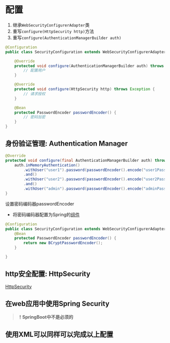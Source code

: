 # 配置

1. 继承`WebSecurityConfigurerAdapter`类
2. 重写`configure(HttpSecurity http)`方法
3. 重写`configure(AuthenticationManagerBuilder auth)`

```java
@Configuration
public class SecurityConfiguration extends WebSecurityConfigurerAdapter {

    @Override
    protected void configure(AuthenticationManagerBuilder auth) throws Exception {
        // 配置用户
    }

    @Override
    protected void configure(HttpSecurity http) throws Exception {
        // 请求授权
    }

    @Bean
    protected PasswordEncoder passwordEncoder() {
        // 密码加密
    }
}
```

## 身份验证管理: Authentication Manager

```java
@Override
protected void configure(final AuthenticationManagerBuilder auth) throws Exception {
    auth.inMemoryAuthentication()
        .withUser("user1").password(passwordEncoder().encode("user1Pass")).roles("USER")
        .and()
        .withUser("user2").password(passwordEncoder().encode("user2Pass")).roles("USER")
        .and()
        .withUser("admin").password(passwordEncoder().encode("adminPass")).roles("ADMIN");
}
```

设置密码编码器passwordEncoder 

- 将密码编码器配置为Spring的[组件](Spring_Component.md)

```java
@Configuration
public class SecurityConfiguration extends WebSecurityConfigurerAdapter {
    @Bean
    protected PasswordEncoder passwordEncoder() {
        return new BCryptPasswordEncoder();
    }

}
```

## http安全配置: HttpSecurity

[HttpSecurity](SpringBoot_SpringSecurity_Configuration_HttpSecurity.md)


## 在web应用中使用Spring Security

> **！SpringBoot中不是必须的**

## 使用XML可以同样可以完成以上配置

